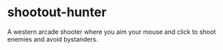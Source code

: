 # shootout-hunter
A western arcade shooter where you aim your mouse and click to shoot enemies and avoid bystanders.
